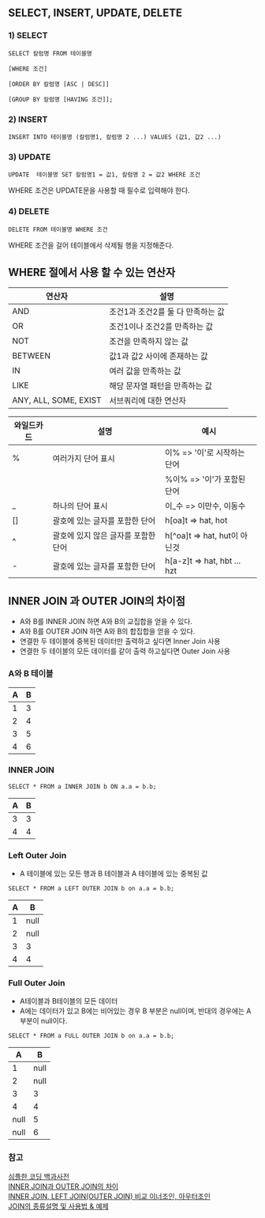 ## SELECT, INSERT, UPDATE, DELETE

### 1) SELECT
```
SELECT 칼럼명 FROM 테이블명

[WHERE 조건]

[ORDER BY 칼럼명 [ASC | DESC]]

[GROUP BY 칼럼명 [HAVING 조건]];
```

### 2) INSERT
```
INSERT INTO 테이블명 (칼럼명1, 칼럼명 2 ...) VALUES (값1, 값2 ...)
```

### 3) UPDATE
```
UPDATE  테이블명 SET 칼럼명1 = 값1, 칼럼명 2 = 값2 WHERE 조건
```
WHERE 조건은 UPDATE문을 사용할 때 필수로 입력해야 한다.

### 4) DELETE
```
DELETE FROM 테이블명 WHERE 조건
```
WHERE 조건을 걸어 테이블에서 삭제될 행을 지정해준다.

## WHERE 절에서 사용 할 수 있는 연산자

연산자 | 설명
--- | --- |
AND | 조건1과 조건2를 둘 다 만족하는 값
OR | 조건1이나 조건2를 만족하는 값
NOT | 조건을 만족하지 않는 값
BETWEEN | 값1과 값2 사이에 존재하는 값
IN | 여러 값을 만족하는 값
LIKE | 해당 문자열 패턴을 만족하는 값
ANY, ALL, SOME, EXIST | 서브쿼리에 대한 연산자

와일드카드 | 설명 | 예시
--- | --- | --- |
% | 여러가지 단어 표시 | 이% => '이'로 시작하는 단어
| | | %이% => '이'가 포함된 단어
_ | 하나의 단어 표시 | 이_수 => 이만수, 이동수
[] | 괄호에 있는 글자를 포함한 단어 | h[oa]t => hat, hot
^ | 괄호에 있지 않은 글자를 포함한 단어 | h[^oa]t => hat, hut이 아닌것
|- | 괄호에 있는 글자를 포함한 단어 | h[a-z]t => hat, hbt ... hzt



## INNER JOIN 과 OUTER JOIN의 차이점

- A와 B를 INNER JOIN 하면 A와 B의 교집합을 얻을 수 있다.
- A와 B를 OUTER JOIN 하면 A와 B의 합집합을 얻을 수 있다.
- 연결한 두 테이블에 중복된 데이터만 출력하고 싶다면 Inner Join 사용
- 연결한 두 테이블의 모든 데이터를 같이 출력 하고싶다면 Outer Join 사용

### A와 B 테이블
A | B
-- | -- |
1 | 3
2 | 4
3 | 5
4 | 6

### INNER JOIN
```
SELECT * FROM a INNER JOIN b ON a.a = b.b;
```
A | B
-- | --
3 | 3
4 | 4

### Left Outer Join

- A 테이블에 있는 모든 행과 B 테이블과 A 테이블에 있는 중복된 값
```
SELECT * FROM a LEFT OUTER JOIN b on a.a = b.b;
```
A | B
-- | --
1 | null
2 | null
3 | 3
4 | 4

### Full Outer Join
- A테이블과 B테이블의 모든 데이터
- A에는 데이터가 있고 B에는 비어있는 경우 B 부분은 null이며, 반대의 경우에는 A 부분이 null이다.
```
SELECT * FROM a FULL OUTER JOIN b on a.a = b.b;
```
A | B
-- | --
1 | null
2 | null
3 | 3
4 | 4
null | 5
null | 6

### 참고  
[심플한 코딩 백과사전](https://webcoding.tistory.com/category/%EB%8D%B0%EC%9D%B4%ED%84%B0%EB%B2%A0%EC%9D%B4%EC%8A%A4/SQL)  
[INNER JOIN과 OUTER JOIN의 차이](https://jetalog.net/28)  
[INNER JOIN, LEFT JOIN(OUTER JOIN) 비교 이너조인, 아우터조인](https://aljjabaegi.tistory.com/13)  
[JOIN의 종류설명 및 사용법 & 예제](https://coding-factory.tistory.com/87)  
